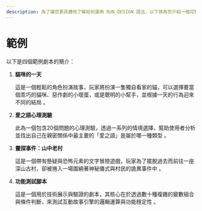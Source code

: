 ```yaml
---
description: 為了讓您更具體地了解如何運用 RUN_DESIGN 語法，以下將為您介紹一個完整的範例劇本。
---
```


# 範例

以下是四個範例劇本的簡介：

1.  **貓咪的一天**&#x20;

    這是一個輕鬆的角色扮演故事，玩家將扮演一隻獨自看家的貓，可以選擇要當個乖巧的貓咪、惡作劇的小壞蛋，或是聰明的小幫手，並根據一天的行為迎來不同的結局 。
2.  **愛之語心理測驗**&#x20;

    此為一個包含20個問題的心理測驗，透過一系列的情境選擇，幫助使用者分析並找出自己在親密關係中最主要的「愛之語」是屬於哪一種類型 。
3.  **靈探事件：山中老村**&#x20;

    這是一個帶有懸疑與恐怖元素的文字冒險遊戲，玩家為了擺脫過去而前往一座深山古村，卻被捲入一場圍繞著神秘儀式與村民的詭異事件中 。
4.  **功能測試腳本**&#x20;

    這是一個用於技術展示與驗證的劇本，其核心在於透過數十種複雜的變數組合與條件判斷，來測試互動故事引擎的邏輯運算與功能穩定性 。
